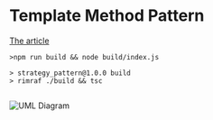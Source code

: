 # Template Method Pattern

[The article](https://javascript.plainenglish.io/design-patterns-template-method-pattern-in-typescript-ce0c8b158985)

```
>npm run build && node build/index.js

> strategy_pattern@1.0.0 build
> rimraf ./build && tsc


```



![UML Diagram](https://miro.medium.com/max/700/1*r92a_dkhPOtN5WC6hqnWjg.png)